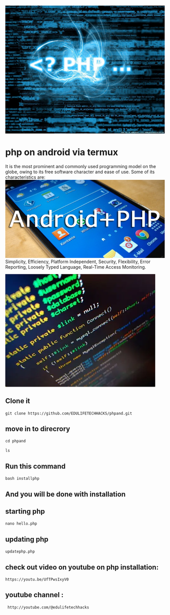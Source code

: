 ![img php](.readme/php.jpg)

# php on android via termux
It is the most prominent and commonly used programming model on the globe, owing to its free software character and ease of use. Some of its characteristics are:
![img php](.readme/R.jpg)
Simplicity,
Efficiency,
Platform Independent,
Security,
Flexibility,
Error Reporting,
Loosely Typed Language,
Real-Time Access Monitoring.

![img php](.readme/php1.webp)

## Clone it

```
git clone https://github.com/EDULIFETECHHACKS/phpand.git

```
## move in to direcrory

```
cd phpand
```

```
ls
```

## Run this command
 ```
 bash installphp
 ```
## And you will be done with installation

## starting php 
```
nano hello.php
```


## updating php 
```
updatephp.php
```
## check out video on youtube on php installation:  
```
https://youtu.be/UfTPwsIxyV0
```

## youtube channel :
```
 http://youtube.com/@edulifetechhacks
 
 ```
